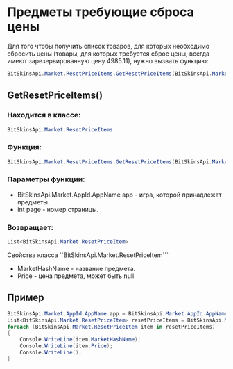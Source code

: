 ﻿# Предметы требующие сброса цены

Для того чтобы получить список товаров, для которых необходимо сбросить цены (товары, для которых требуется сброс цены, всегда имеют зарезервированную цену 4985.11), нужно вызвать функцию:

```csharp
BitSkinsApi.Market.ResetPriceItems.GetResetPriceItems(BitSkinsApi.Market.AppId.AppName app, int page);
```

## GetResetPriceItems()

### Находится в классе:

```csharp
BitSkinsApi.Market.ResetPriceItems
```

### Функция:

```csharp
BitSkinsApi.Market.ResetPriceItems.GetResetPriceItems(BitSkinsApi.Market.AppId.AppName app, int page);
```

### Параметры функции:

* BitSkinsApi.Market.AppId.AppName app - игра, которой принадлежат предметы.
* int page - номер страницы.

### Возвращает:

```csharp
List<BitSkinsApi.Market.ResetPriceItem>
```

Свойства класса ``BitSkinsApi.Market.ResetPriceItem```
* MarketHashName - название предмета.
* Price - цена предмета, может быть null.

## Пример

```csharp
BitSkinsApi.Market.AppId.AppName app = BitSkinsApi.Market.AppId.AppName.CounterStrikGlobalOffensive;
List<BitSkinsApi.Market.ResetPriceItem> resetPriceItems = BitSkinsApi.Market.ResetPriceItems.GetResetPriceItems(app, 1);
foreach (BitSkinsApi.Market.ResetPriceItem item in resetPriceItems)
{
    Console.WriteLine(item.MarketHashName);
    Console.WriteLine(item.Price);
    Console.WriteLine();
}
```